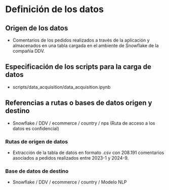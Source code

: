 # Definición de los datos

## Origen de los datos

- Comentarios de los pedidos realizados a través de la aplicación y almacenados en una tabla cargada en el ambiente de Snowflake de la compañía DDV.

## Especificación de los scripts para la carga de datos

- scripts/data_acquisition/data_acquisition.ipynb

## Referencias a rutas o bases de datos origen y destino

- Snowflake / DDV / ecommerce / country / nps (Ruta de acceso a los datos es confidencial)

### Rutas de origen de datos

- Extracción de la tabla de datos en formato .csv con 208.191 comentarios asociados a pedidos realizados entre 2023-1 y 2024-9.

### Base de datos de destino

-  Snowflake / DDV / ecommerce / country / Modelo NLP 

